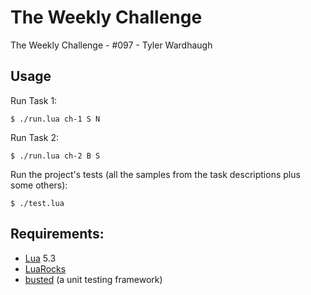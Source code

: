 
# The Weekly Challenge

The Weekly Challenge - #097 - Tyler Wardhaugh

## Usage

Run Task 1:

    $ ./run.lua ch-1 S N

Run Task 2:

    $ ./run.lua ch-2 B S

Run the project's tests (all the samples from the task descriptions plus some others):

    $ ./test.lua

## Requirements:
*   [Lua](https://www.lua.org/) 5.3
*   [LuaRocks](https://luarocks.org/)
*   [busted](https://olivinelabs.com/busted/) (a unit testing framework)
